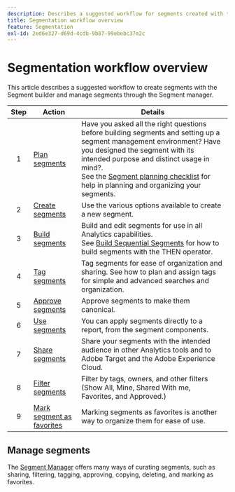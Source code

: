 ```yaml
---
description: Describes a suggested workflow for segments created with the Segment Builder and managed through the Segment Manager.
title: Segmentation workflow overview
feature: Segmentation
exl-id: 2ed6e327-d69d-4cdb-9b87-99ebebc37e2c
---
```

# Segmentation workflow overview

This article describes a suggested workflow to create segments with the Segment builder and manage segments through the Segment manager.


| Step | Action | Details | 
|:--:|---|---|
| 1 |  [Plan segments](/help/components/segmentation/segmentation-workflow/seg-plan.md) | Have you asked all the right questions before building segments and setting up a segment management environment? Have you designed the segment with its intended purpose and distinct usage in mind?. <br/>See the [Segment planning checklist](seg-plan.md) for help in planning and organizing your segments. |
| 2 | [Create segments](seg-create.md) | Use the various options available to create a new segment. |
| 3 | [Build segments](/help/components/segmentation/segmentation-workflow/seg-build.md) | Build and edit segments for use in all Analytics capabilities. <br/>See [Build Sequential Segments](/help/components/segmentation/segmentation-workflow/seg-sequential-build.md) for how to build segments with the THEN operator. |
| 4 | [ Tag segments](/help/components/segmentation/segmentation-workflow/seg-tag.md) | Tag segments for ease of organization and sharing. See how to plan and assign tags for simple and advanced searches and organization. |
| 5 | [ Approve segments](/help/components/segmentation/segmentation-workflow/seg-approve.md) | Approve segments to make them canonical. |
| 6 | [Use segments](/help/components/segmentation/segmentation-workflow/t-seg-apply.md) | You can apply segments directly to a report, from the segment components. |
| 7 | [ Share segments](/help/components/segmentation/segmentation-workflow/t-seg-share.md) | Share your segments with the intended audience in other Analytics tools and to Adobe Target and the Adobe Experience Cloud. | 
| 8 | [Filter segments](/help/components/segmentation/segmentation-workflow/t-seg-filter.md) | Filter by tags, owners, and other filters (Show All, Mine, Shared With me, Favorites, and Approved.) |
| 9 |[Mark segment as favorites](/help/components/segmentation/segmentation-workflow/t-seg-favorite.md) | Marking segments as favorites is another way to organize them for ease of use. |

## Manage segments

The [Segment Manager](/help/components/segmentation/segmentation-workflow/seg-manage.md) offers many ways of curating segments, such as sharing, filtering, tagging, approving, copying, deleting, and marking as favorites.
